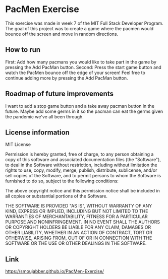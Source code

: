 
# PacMen Exercise 

This exercise was made in week 7 of the MIT Full Stack Developer Program. 
The goal of this project was to create a game where the pacmen would bounce 
off the screen and move in random directions. 
  




## How to run
First: Add how many pacmans you would like to take part in the game by 
pressing the Add PacMan button. 
Second: Press the start game button and watch the PacMen bounce off 
the edge of your screen!
 Feel free to continue adding more by pressing the Add PacMan button. 



## Roadmap of future improvements
I want to add a stop game button and a take away pacman button in the future. 
Maybe add some germs in it so the pacman can eat the germs given 
the pandemic we've all been through. 




## License information
MIT License

Permission is hereby granted, free of charge, to any person obtaining a copy
of this software and associated documentation files (the "Software"), to deal
in the Software without restriction, including without limitation the rights
to use, copy, modify, merge, publish, distribute, sublicense, and/or sell
copies of the Software, and to permit persons to whom the Software is
furnished to do so, subject to the following conditions:

The above copyright notice and this permission notice shall be included in all
copies or substantial portions of the Software.

THE SOFTWARE IS PROVIDED "AS IS", WITHOUT WARRANTY OF ANY KIND, EXPRESS OR
IMPLIED, INCLUDING BUT NOT LIMITED TO THE WARRANTIES OF MERCHANTABILITY,
FITNESS FOR A PARTICULAR PURPOSE AND NONINFRINGEMENT. IN NO EVENT SHALL THE
AUTHORS OR COPYRIGHT HOLDERS BE LIABLE FOR ANY CLAIM, DAMAGES OR OTHER
LIABILITY, WHETHER IN AN ACTION OF CONTRACT, TORT OR OTHERWISE, ARISING FROM,
OUT OF OR IN CONNECTION WITH THE SOFTWARE OR THE USE OR OTHER DEALINGS IN THE
SOFTWARE.
## Link
https://smoujabber.github.io/PacMen-Exercise/